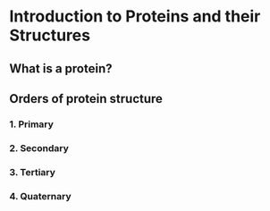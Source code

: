 # Introduction to Proteins and their Structures  
## What is a protein? <br>
## Orders of protein structure
### 1. Primary
### 2. Secondary
### 3. Tertiary
### 4. Quaternary
